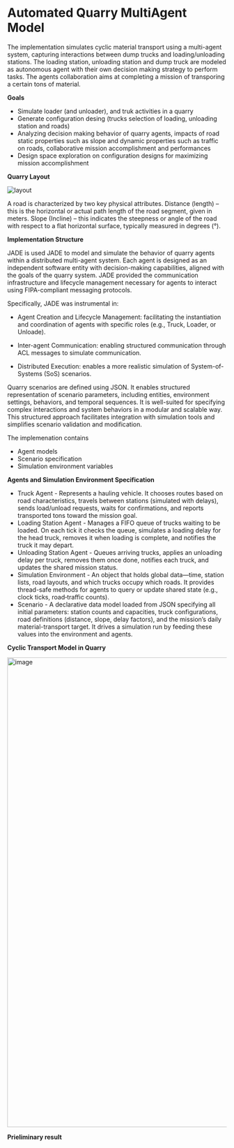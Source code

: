 # Automated Quarry MultiAgent Model
The implementation simulates cyclic material transport using a multi-agent system, capturing interactions between dump trucks and loading/unloading stations. The loading station, unloading station and dump truck are modeled as autonomous agent with their own decision making strategy to perform tasks. The agents collaboration aims at completing a mission of transporing a certain tons of material.

**Goals**
- Simulate loader (and unloader), and truk activities in a quarry
- Generate configuration desing (trucks selection of loading, unloading station and roads)
- Analyzing decision making behavior of quarry agents, impacts of road static properties such as slope and dynamic properties such as traffic on roads, collaborative mission accomplishment and performances
- Design space exploration on configuration designs for maximizing mission accomplishment

**Quarry Layout**

![layout](https://github.com/user-attachments/assets/d9ffe0f4-46d1-4697-84de-4f51b999137c)

A road is characterized by two key physical attributes. Distance (length) – this is the horizontal or actual path length of the road segment, given in meters. Slope (Incline) – this indicates the steepness or angle of the road with respect to a flat horizontal surface, typically measured in degrees (°). 

**Implementation Structure**

JADE is used JADE to model and simulate the behavior of quarry agents within a distributed multi-agent system. Each agent is designed as an independent software entity with decision-making capabilities, aligned with the goals of the quarry system. JADE provided the communication infrastructure and lifecycle management necessary for agents to interact using FIPA-compliant messaging protocols.

Specifically, JADE was instrumental in:

- Agent Creation and Lifecycle Management: facilitating the instantiation and coordination of agents with specific roles (e.g., Truck, Loader, or Unloade).

- Inter-agent Communication: enabling structured communication through ACL messages to simulate communication.

- Distributed Execution: enables a more realistic simulation of System-of-Systems (SoS) scenarios.

Quarry scenarios are defined using JSON. It enables structured representation of scenario parameters, including entities, environment settings, behaviors, and temporal sequences. It is well-suited for specifying complex interactions and system behaviors in a modular and scalable way. This structured approach facilitates integration with simulation tools and simplifies scenario validation and modification.

The implemenation contains 
- Agent models
- Scenario specification
- Simulation environment variables

**Agents and Simulation Environment Specification**
- Truck Agent - Represents a hauling vehicle. It chooses routes based on road characteristics, travels between stations (simulated with delays), sends load/unload requests, waits for confirmations, and reports transported tons toward the mission goal.
- Loading Station Agent - Manages a FIFO queue of trucks waiting to be loaded. On each tick it checks the queue, simulates a loading delay for the head truck, removes it when loading is complete, and notifies the truck it may depart.
- Unloading Station Agent - Queues arriving trucks, applies an unloading delay per truck, removes them once done, notifies each truck, and updates the shared mission status.
- Simulation Environment - An object that holds global data—time, station lists, road layouts, and which trucks occupy which roads. It provides thread-safe methods for agents to query or update shared state (e.g., clock ticks, road‐traffic counts).
- Scenario - A declarative data model loaded from JSON specifying all initial parameters: station counts and capacities, truck configurations, road definitions (distance, slope, delay factors), and the mission’s daily material-transport target. It drives a simulation run by feeding these values into the environment and agents.

**Cyclic Transport Model in Quarry**

<img width="1077" alt="image" src="https://github.com/user-attachments/assets/e230ec9b-4cd8-4296-916d-be529070f9bf" />


**Prieliminary result**


